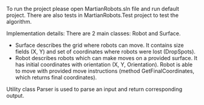 To run the project please open MartianRobots.sln file and run default project.
There are also tests in MartianRobots.Test project to test the algorithm.


Implementation details:
There are 2 main classes: Robot and Surface.
* Surface describes the grid where robots can move. It contains size fields (X, Y) and set of coordinates where robots were lost (DropSpots).
* Robot describes robots which can make moves on a provided surface. It has initial coordinates with orientation (X, Y, Orientation). Robot is able to move with provided move instructions (method GetFinalCoordinates, which returns final coordinates).

Utility class Parser is used to parse an input and return corresponding output.
